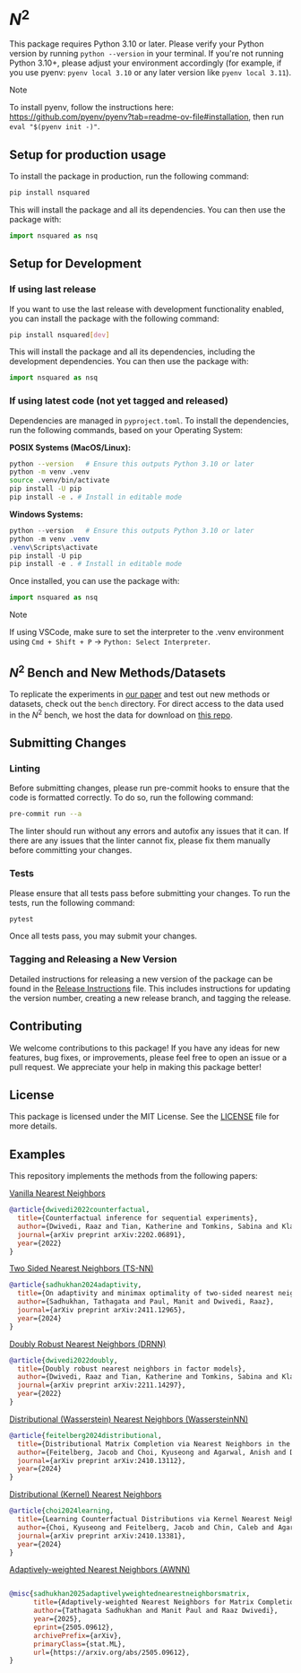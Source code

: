 # $N^2$

<!-- Given an incomplete matrix, where the entries in the matrix could correpsond to either scalars or distributions, the goal is to fill in the rest of the matrix. See [examples](./examples/) on how matrix completion can be applied to problems in personalized healthcare, LLM evaluation, and more.  -->

<!-- We leverage nearest neighbor methods due to their simplicity and scalability. These algorithms estimate a missing entry by finding "similar" rows or columns and then use their average as the estimate for a missing entry. -->

This package requires Python 3.10 or later. Please verify your Python version by running `python --version` in your terminal. If you're not running Python 3.10+, please adjust your environment accordingly (for example, if you use pyenv: `pyenv local 3.10` or any later version like `pyenv local 3.11`).

> [!NOTE]
> To install pyenv, follow the instructions here: https://github.com/pyenv/pyenv?tab=readme-ov-file#installation, then run `eval "$(pyenv init -)"`.

## Setup for production usage

To install the package in production, run the following command:
```bash
pip install nsquared
```
This will install the package and all its dependencies. You can then use the package with:
```python
import nsquared as nsq
```

## Setup for Development

### If using last release
If you want to use the last release with development functionality enabled, you can install the package with the following command:
```bash
pip install nsquared[dev]
```
This will install the package and all its dependencies, including the development dependencies. You can then use the package with:
```python
import nsquared as nsq
```

### If using latest code (not yet tagged and released)
Dependencies are managed in `pyproject.toml`. To install the dependencies, run the following commands, based on your Operating System:

**POSIX Systems (MacOS/Linux):**

```bash
python --version   # Ensure this outputs Python 3.10 or later
python -m venv .venv
source .venv/bin/activate
pip install -U pip
pip install -e . # Install in editable mode
```
**Windows Systems:**
```powershell
python --version   # Ensure this outputs Python 3.10 or later
python -m venv .venv
.venv\Scripts\activate
pip install -U pip
pip install -e . # Install in editable mode
```

Once installed, you can use the package with:
```python
import nsquared as nsq
```

> [!NOTE]
> If using VSCode, make sure to set the interpreter to the .venv environment using `Cmd + Shift + P` -> `Python: Select Interpreter`.

## $N^2$ Bench and New Methods/Datasets
To replicate the experiments in [our paper](https://arxiv.org/abs/2506.04166) and test out new methods or datasets, check out the `bench` directory. For direct access to the data used in the $N^2$ bench, we host the data for download on [this repo](https://github.com/calebchin/nsquared_bench_data).  

## Submitting Changes
### Linting
Before submitting changes, please run pre-commit hooks to ensure that the code is formatted correctly. To do so, run the following command:
```bash
pre-commit run --a
```
The linter should run without any errors and autofix any issues that it can. If there are any issues that the linter cannot fix, please fix them manually before committing your changes.


### Tests
Please ensure that all tests pass before submitting your changes. To run the tests, run the following command:
```bash
pytest
```
Once all tests pass, you may submit your changes.

### Tagging and Releasing a New Version
Detailed instructions for releasing a new version of the package can be found in the [Release Instructions](RELEASE.md) file. This includes instructions for updating the version number, creating a new release branch, and tagging the release.


## Contributing
We welcome contributions to this package! If you have any ideas for new features, bug fixes, or improvements, please feel free to open an issue or a pull request. We appreciate your help in making this package better!

## License
This package is licensed under the MIT License. See the [LICENSE](LICENSE) file for more details.

## Examples

This repository implements the methods from the following papers:

[Vanilla Nearest Neighbors](https://arxiv.org/abs/2202.06891)
```bibtex
@article{dwivedi2022counterfactual,
  title={Counterfactual inference for sequential experiments},
  author={Dwivedi, Raaz and Tian, Katherine and Tomkins, Sabina and Klasnja, Predrag and Murphy, Susan and Shah, Devavrat},
  journal={arXiv preprint arXiv:2202.06891},
  year={2022}
}
```

[Two Sided Nearest Neighbors (TS-NN)](https://arxiv.org/abs/2411.12965)
```bibtex
@article{sadhukhan2024adaptivity,
  title={On adaptivity and minimax optimality of two-sided nearest neighbors},
  author={Sadhukhan, Tathagata and Paul, Manit and Dwivedi, Raaz},
  journal={arXiv preprint arXiv:2411.12965},
  year={2024}
}
```

[Doubly Robust Nearest Neighbors (DRNN)](https://arxiv.org/abs/2211.14297)
```bibtex
@article{dwivedi2022doubly,
  title={Doubly robust nearest neighbors in factor models},
  author={Dwivedi, Raaz and Tian, Katherine and Tomkins, Sabina and Klasnja, Predrag and Murphy, Susan and Shah, Devavrat},
  journal={arXiv preprint arXiv:2211.14297},
  year={2022}
}
```

[Distributional (Wasserstein) Nearest Neighbors (WassersteinNN)](https://arxiv.org/abs/2410.13112)
```bibtex
@article{feitelberg2024distributional,
  title={Distributional Matrix Completion via Nearest Neighbors in the Wasserstein Space},
  author={Feitelberg, Jacob and Choi, Kyuseong and Agarwal, Anish and Dwivedi, Raaz},
  journal={arXiv preprint arXiv:2410.13112},
  year={2024}
}
```

[Distributional (Kernel) Nearest Neighbors](https://arxiv.org/abs/2410.13381)
```bibtex
@article{choi2024learning,
  title={Learning Counterfactual Distributions via Kernel Nearest Neighbors},
  author={Choi, Kyuseong and Feitelberg, Jacob and Chin, Caleb and Agarwal, Anish and Dwivedi, Raaz},
  journal={arXiv preprint arXiv:2410.13381},
  year={2024}
}
```
[Adaptively-weighted Nearest Neighbors (AWNN)](https://arxiv.org/abs/2505.09612)
```bibtex

@misc{sadhukhan2025adaptivelyweightednearestneighborsmatrix,
      title={Adaptively-weighted Nearest Neighbors for Matrix Completion},
      author={Tathagata Sadhukhan and Manit Paul and Raaz Dwivedi},
      year={2025},
      eprint={2505.09612},
      archivePrefix={arXiv},
      primaryClass={stat.ML},
      url={https://arxiv.org/abs/2505.09612},
}